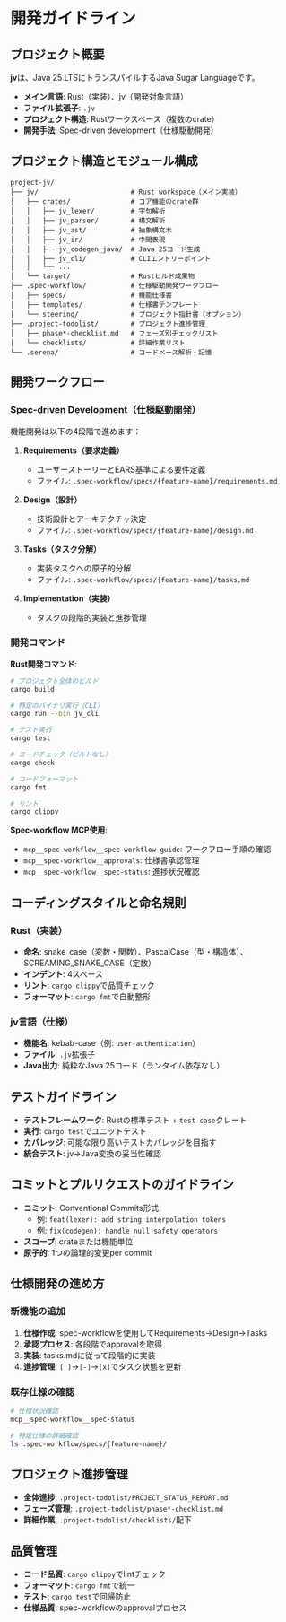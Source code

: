 # 開発ガイドライン

## プロジェクト概要
**jv**は、Java 25 LTSにトランスパイルするJava Sugar Languageです。
- **メイン言語**: Rust（実装）、jv（開発対象言語）
- **ファイル拡張子**: `.jv`
- **プロジェクト構造**: Rustワークスペース（複数のcrate）
- **開発手法**: Spec-driven development（仕様駆動開発）

## プロジェクト構造とモジュール構成
```
project-jv/
├── jv/                       # Rust workspace（メイン実装）
│   ├── crates/               # コア機能のcrate群
│   │   ├── jv_lexer/         # 字句解析
│   │   ├── jv_parser/        # 構文解析
│   │   ├── jv_ast/           # 抽象構文木
│   │   ├── jv_ir/            # 中間表現
│   │   ├── jv_codegen_java/  # Java 25コード生成
│   │   ├── jv_cli/           # CLIエントリーポイント
│   │   └── ...
│   └── target/               # Rustビルド成果物
├── .spec-workflow/           # 仕様駆動開発ワークフロー
│   ├── specs/                # 機能仕様書
│   ├── templates/            # 仕様書テンプレート
│   └── steering/             # プロジェクト指針書（オプション）
├── .project-todolist/        # プロジェクト進捗管理
│   ├── phase*-checklist.md   # フェーズ別チェックリスト
│   └── checklists/           # 詳細作業リスト
└── .serena/                  # コードベース解析・記憶
```

## 開発ワークフロー

### Spec-driven Development（仕様駆動開発）
機能開発は以下の4段階で進めます：

1. **Requirements（要求定義）**
   - ユーザーストーリーとEARS基準による要件定義
   - ファイル: `.spec-workflow/specs/{feature-name}/requirements.md`

2. **Design（設計）**
   - 技術設計とアーキテクチャ決定
   - ファイル: `.spec-workflow/specs/{feature-name}/design.md`

3. **Tasks（タスク分解）**
   - 実装タスクへの原子的分解
   - ファイル: `.spec-workflow/specs/{feature-name}/tasks.md`

4. **Implementation（実装）**
   - タスクの段階的実装と進捗管理

### 開発コマンド

**Rust開発コマンド**:
```bash
# プロジェクト全体のビルド
cargo build

# 特定のバイナリ実行（CLI）
cargo run --bin jv_cli

# テスト実行
cargo test

# コードチェック（ビルドなし）
cargo check

# コードフォーマット
cargo fmt

# リント
cargo clippy
```

**Spec-workflow MCP使用**:
- `mcp__spec-workflow__spec-workflow-guide`: ワークフロー手順の確認
- `mcp__spec-workflow__approvals`: 仕様書承認管理
- `mcp__spec-workflow__spec-status`: 進捗状況確認

## コーディングスタイルと命名規則

### Rust（実装）
- **命名**: snake_case（変数・関数）、PascalCase（型・構造体）、SCREAMING_SNAKE_CASE（定数）
- **インデント**: 4スペース
- **リント**: `cargo clippy`で品質チェック
- **フォーマット**: `cargo fmt`で自動整形

### jv言語（仕様）
- **機能名**: kebab-case（例: `user-authentication`）
- **ファイル**: `.jv`拡張子
- **Java出力**: 純粋なJava 25コード（ランタイム依存なし）

## テストガイドライン
- **テストフレームワーク**: Rustの標準テスト + `test-case`クレート
- **実行**: `cargo test`でユニットテスト
- **カバレッジ**: 可能な限り高いテストカバレッジを目指す
- **統合テスト**: jv→Java変換の妥当性確認

## コミットとプルリクエストのガイドライン
- **コミット**: Conventional Commits形式
  - 例: `feat(lexer): add string interpolation tokens`
  - 例: `fix(codegen): handle null safety operators`
- **スコープ**: crateまたは機能単位
- **原子的**: 1つの論理的変更per commit

## 仕様開発の進め方

### 新機能の追加
1. **仕様作成**: spec-workflowを使用してRequirements→Design→Tasks
2. **承認プロセス**: 各段階でapprovalを取得
3. **実装**: tasks.mdに従って段階的に実装
4. **進捗管理**: `[ ]`→`[-]`→`[x]`でタスク状態を更新

### 既存仕様の確認
```bash
# 仕様状況確認
mcp__spec-workflow__spec-status

# 特定仕様の詳細確認
ls .spec-workflow/specs/{feature-name}/
```

## プロジェクト進捗管理
- **全体進捗**: `.project-todolist/PROJECT_STATUS_REPORT.md`
- **フェーズ管理**: `.project-todolist/phase*-checklist.md`
- **詳細作業**: `.project-todolist/checklists/`配下

## 品質管理
- **コード品質**: `cargo clippy`でlintチェック
- **フォーマット**: `cargo fmt`で統一
- **テスト**: `cargo test`で回帰防止
- **仕様品質**: spec-workflowのapprovalプロセス

